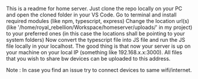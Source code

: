 This is a readme for home server.
Just clone the repo locally on your PC and open the cloned folder in your VS Code.
Go to terminal and install required modules (like npm, typescript, express)
Change the location url(s) (like '/home/royal_rebellion/Workspace/homeserver/uploads/' in my project) to your preferred ones (in this case the locations shall be pointing to your system folders)
Now convert the typescript file into JS file and run the JS file locally in your localhost.
The good thing is that now your server is up on your machine on your local IP (something like 192.168.x.x:3000).
All files that you wish to share bw devices can be uploaded to this address.

Note : In case you find an issue try to connect devices to same wifi/internet.
